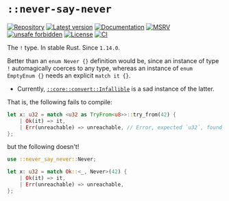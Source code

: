 # `::never-say-never`

[![Repository](https://img.shields.io/badge/repository-GitHub-brightgreen.svg)](
https://github.com/danielhenrymantilla/never-say-never.rs)
[![Latest version](https://img.shields.io/crates/v/never-say-never.svg)](
https://crates.io/crates/never-say-never)
[![Documentation](https://docs.rs/never-say-never/badge.svg)](
https://docs.rs/never-say-never)
[![MSRV](https://img.shields.io/badge/MSRV-1.14.0-white)](
https://gist.github.com/danielhenrymantilla/8e5b721b3929084562f8f65668920c33)
[![unsafe forbidden](https://img.shields.io/badge/unsafe-forbidden-success.svg)](
https://github.com/rust-secure-code/safety-dance/)
[![License](https://img.shields.io/crates/l/never-say-never.svg)](
https://github.com/danielhenrymantilla/never-say-never.rs/blob/master/LICENSE-ZLIB)
[![CI](https://github.com/danielhenrymantilla/never-say-never.rs/workflows/CI/badge.svg)](
https://github.com/danielhenrymantilla/never-say-never.rs/actions)

<!-- Templated by `cargo-generate` using https://github.com/danielhenrymantilla/proc-macro-template -->

The `!` type. In stable Rust. Since `1.14.0`.

Better than an `enum Never {}` definition would be, since an instance of
type `!` automagically coerces to any type, whereas an instance of
`enum EmptyEnum {}` needs an explicit `match it {}`.

  - Currently, [`::core::convert::Infallible`] is a sad instance of the
    latter.

[`::core::convert::Infallible`]: https://doc.rust-lang.org/1.58.0/core/convert/enum.Infallible.html

That is, the following fails to compile:

```rust ,compile_fail
let x: u32 = match <u32 as TryFrom<u8>>::try_from(42) {
    | Ok(it) => it,
    | Err(unreachable) => unreachable, // Error, expected `u32`, found `Infallible`
};
```

but the following doesn't!

```rust
use ::never_say_never::Never;

let x: u32 = match Ok::<_, Never>(42) {
    | Ok(it) => it,
    | Err(unreachable) => unreachable,
};
```

